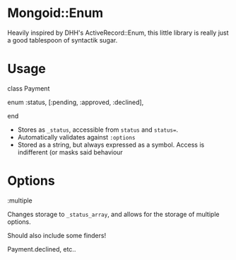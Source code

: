 # Mongoid::Enum

Heavily inspired by DHH's ActiveRecord::Enum, this little library is
really just a good tablespoon of syntactik sugar.


# Usage

class Payment

  enum :status, [:pending, :approved, :declined], 

end

* Stores as `_status`, accessible from `status` and `status=`.
* Automatically validates against `:options`
* Stored as a string, but always expressed as a symbol. Access is
indifferent (or masks said behaviour

# Options

:multiple

Changes storage to `_status_array`, and allows for the storage of
multiple options.

Should also include some finders!

Payment.declined, etc..
